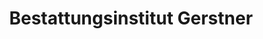 ---
title: "Bestattungsinstitut Gerstner"
url: /pforzheim/bestattungsinstitut-gerstner/
shop: Bestattungen
---